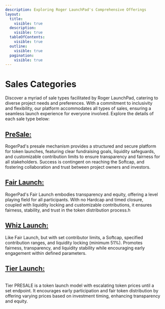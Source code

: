 ```yaml
---
description: Exploring Roger LaunchPad's Comprehensive Offerings
layout:
  title:
    visible: true
  description:
    visible: true
  tableOfContents:
    visible: true
  outline:
    visible: true
  pagination:
    visible: true
---
```


# Sales Categories

Discover a myriad of sale types facilitated by Roger LaunchPad, catering to diverse project needs and preferences. With a commitment to inclusivity and flexibility, our platform accommodates all types of sales, ensuring a seamless launch experience for everyone involved. Explore the details of each sale type below:

## [PreSale:](presale.md)

RogerPad's presale mechanism provides a structured and secure platform for token launches, featuring clear fundraising goals, liquidity safeguards, and customizable contribution limits to ensure transparency and fairness for all stakeholders. Success is contingent on reaching the Softcap, and fostering collaboration and trust between project owners and investors.

## [Fair Launch:](fair-launch.md)

RogerPad's Fair Launch embodies transparency and equity, offering a level playing field for all participants. With no Hardcap and timed closure, coupled with liquidity locking and customizable contributions, it ensures fairness, stability, and trust in the token distribution process.h

## [Whiz Launch:](whiz-launch.md)

&#x20;

Like Fair Launch, but with set contributor limits, a Softcap, specified contribution ranges, and liquidity locking (minimum 51%). Promotes fairness, transparency, and liquidity stability while encouraging early engagement within defined parameters.

&#x20;

## [Tier Launch:](tier-launch.md)

\
Tier PRESALE is a token launch model with escalating token prices until a set endpoint. It encourages early participation and fair token distribution by offering varying prices based on investment timing, enhancing transparency and equity.
